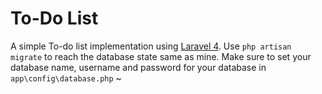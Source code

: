 To-Do List
=================

A simple To-do list implementation using [Laravel 4](github.com/laravel/laravel).
Use `php artisan migrate` to reach the database state same as mine.
Make sure to set your database name, username and password for your database in
`app\config\database.php`
~                         
